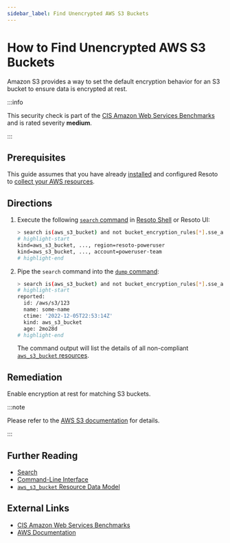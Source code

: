 ```yaml
---
sidebar_label: Find Unencrypted AWS S3 Buckets
---
```


# How to Find Unencrypted AWS S3 Buckets

Amazon S3 provides a way to set the default encryption behavior for an S3 bucket to ensure data is encrypted at rest.

:::info

This security check is part of the [CIS Amazon Web Services Benchmarks](https://cisecurity.org/benchmark/amazon_web_services) and is rated severity **medium**.

:::

## Prerequisites

This guide assumes that you have already [installed](../../../getting-started/install-resoto/index.md) and configured Resoto to [collect your AWS resources](../../../how-to-guides/data-sources/collect-aws-resource-data.md).

## Directions

1. Execute the following [`search` command](../../../reference/cli/search-commands/search.md) in [Resoto Shell](../../../reference/components/shell.md) or Resoto UI:

   ```bash
   > search is(aws_s3_bucket) and not bucket_encryption_rules[*].sse_algorithm!=null
   # highlight-start
   ​kind=aws_s3_bucket, ..., region=resoto-poweruser
   ​kind=aws_s3_bucket, ..., account=poweruser-team
   # highlight-end
   ```

2. Pipe the `search` command into the [`dump` command](../../../reference/cli/format-commands/dump.md):

   ```bash
   > search is(aws_s3_bucket) and not bucket_encryption_rules[*].sse_algorithm!=null | dump
   # highlight-start
   ​reported:
   ​  id: /aws/s3/123
   ​  name: some-name
   ​  ctime: '2022-12-05T22:53:14Z'
   ​  kind: aws_s3_bucket
   ​  age: 2mo28d
   # highlight-end
   ```

   The command output will list the details of all non-compliant [`aws_s3_bucket` resources](../../../reference/unified-data-model/aws.md#aws_s3_bucket).

## Remediation

Enable encryption at rest for matching S3 buckets.

:::note

Please refer to the [AWS S3 documentation](https://aws.amazon.com/blogs/security/how-to-prevent-uploads-of-unencrypted-objects-to-amazon-s3) for details.

:::

## Further Reading

- [Search](../../../reference/search/index.md)
- [Command-Line Interface](../../../reference/cli/index.md)
- [`aws_s3_bucket` Resource Data Model](../../../reference/unified-data-model/aws.md#aws_s3_bucket)

## External Links

- [CIS Amazon Web Services Benchmarks](https://cisecurity.org/benchmark/amazon_web_services)
- [AWS Documentation](https://aws.amazon.com/blogs/security/how-to-prevent-uploads-of-unencrypted-objects-to-amazon-s3)

